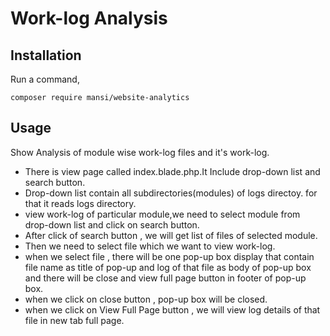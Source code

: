 Work-log Analysis 
======




Installation
-----

Run a command,

```
composer require mansi/website-analytics
```

Usage
-----
Show Analysis of module wise work-log files and it's work-log.

- There is view page called index.blade.php.It Include drop-down list and search button.
- Drop-down list contain all subdirectories(modules) of logs directoy. for that it reads logs directory.
- view work-log of particular module,we need to select module from drop-down list and click on search button.
- After click of search button , we will get list of files of selected module.
- Then we need to select file which we want to view work-log.
- when we select file , there will be one pop-up box display that contain file name as title of pop-up and log of that file as body of pop-up box and there will be close and view full page button in footer of pop-up box.
- when we click on close button , pop-up box will be closed.
- when we click on View Full Page button , we will view log details of that file in new tab full page.